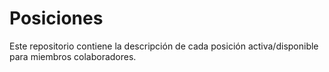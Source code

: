 # Posiciones
Este repositorio contiene la descripción de cada posición activa/disponible para miembros colaboradores.
